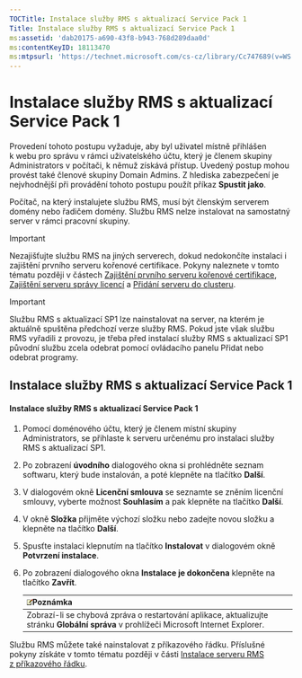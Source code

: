 ```yaml
---
TOCTitle: Instalace služby RMS s aktualizací Service Pack 1
Title: Instalace služby RMS s aktualizací Service Pack 1
ms:assetid: 'dab20175-a690-43f8-b943-768d289daa0d'
ms:contentKeyID: 18113470
ms:mtpsurl: 'https://technet.microsoft.com/cs-cz/library/Cc747689(v=WS.10)'
---
```


Instalace služby RMS s aktualizací Service Pack 1
=================================================

Provedení tohoto postupu vyžaduje, aby byl uživatel místně přihlášen k webu pro správu v rámci uživatelského účtu, který je členem skupiny Administrators v počítači, k němuž získává přístup. Uvedený postup mohou provést také členové skupiny Domain Admins. Z hlediska zabezpečení je nejvhodnější při provádění tohoto postupu použít příkaz **Spustit jako**.

Počítač, na který instalujete službu RMS, musí být členským serverem domény nebo řadičem domény. Službu RMS nelze instalovat na samostatný server v rámci pracovní skupiny.

> [!IMPORTANT]
> Nezajišťujte službu RMS na jiných serverech, dokud nedokončíte instalaci i zajištění prvního serveru kořenové certifikace. Pokyny naleznete v tomto tématu později v částech [Zajištění prvního serveru kořenové certifikace](https://technet.microsoft.com/debc42f3-74ff-4c99-b7a4-4921fccdabc2), [Zajištění serveru správy licencí](https://technet.microsoft.com/4d67b898-0ba9-4eef-ab7d-ee0ca55a688e) a [Přidání serveru do clusteru](https://technet.microsoft.com/db635238-5528-4bec-9cc6-8244e2b3d733). 

> [!IMPORTANT]
> Službu RMS s aktualizací SP1 lze nainstalovat na server, na kterém je aktuálně spuštěna předchozí verze služby RMS. Pokud jste však službu RMS vyřadili z provozu, je třeba před instalací služby RMS s aktualizací SP1 původní službu zcela odebrat pomocí ovládacího panelu Přidat nebo odebrat programy. 

Instalace služby RMS s aktualizací Service Pack 1
-------------------------------------------------

#### Instalace služby RMS s aktualizací Service Pack 1

1.  Pomocí doménového účtu, který je členem místní skupiny Administrators, se přihlaste k serveru určenému pro instalaci služby RMS s aktualizací SP1.

2.  Po zobrazení **úvodního** dialogového okna si prohlédněte seznam softwaru, který bude instalován, a poté klepněte na tlačítko **Další**.

3.  V dialogovém okně **Licenční smlouva** se seznamte se zněním licenční smlouvy, vyberte možnost **Souhlasím** a pak klepněte na tlačítko **Další**.

4.  V okně **Složka** přijměte výchozí složku nebo zadejte novou složku a klepněte na tlačítko **Další**.

5.  Spusťte instalaci klepnutím na tlačítko **Instalovat** v dialogovém okně **Potvrzení instalace**.

6.  Po zobrazení dialogového okna **Instalace je dokončena** klepněte na tlačítko **Zavřít**.

    | ![](images/Cc747689.note(WS.10).gif)Poznámka                                                                |
    |------------------------------------------------------------------------------------------------------------------------------------------|
    | Zobrazí-li se chybová zpráva o restartování aplikace, aktualizujte stránku **Globální správa** v prohlížeči Microsoft Internet Explorer. |

Službu RMS můžete také nainstalovat z příkazového řádku. Příslušné pokyny získáte v tomto tématu později v části [Instalace serveru RMS z příkazového řádku](https://technet.microsoft.com/b55b1e2a-dd14-4168-a37f-9cdedbec660b).
